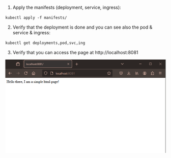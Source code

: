 1. Apply the manifests (deployment, service, ingress):

`kubectl apply -f manifests/`

2. Verify that the deployment is done and you can see also the pod & service & ingress:

`kubectl get deployments,pod,svc,ing`

3. Verify that you can access the page at http://localhost:8081

![screenshot](screenshot.png)
